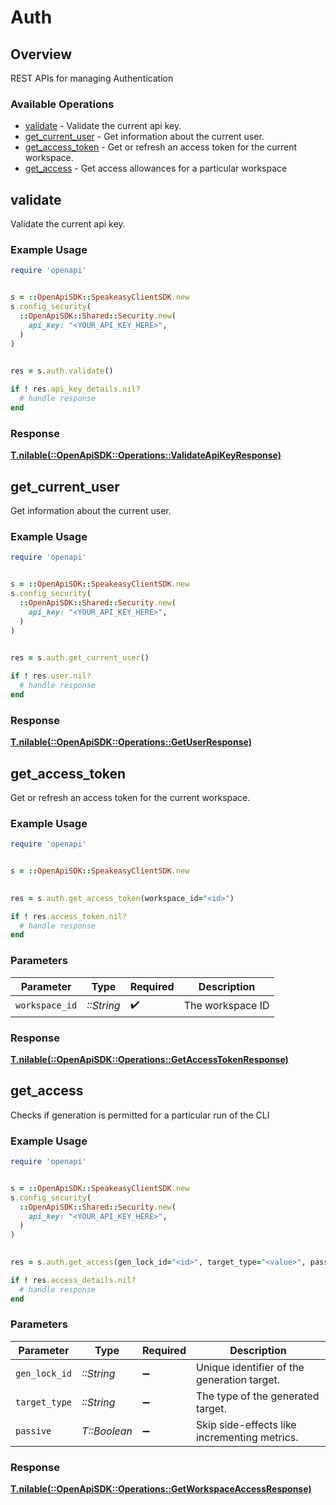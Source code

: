 # Auth

## Overview

REST APIs for managing Authentication

### Available Operations

* [validate](#validate) - Validate the current api key.
* [get_current_user](#get_current_user) - Get information about the current user.
* [get_access_token](#get_access_token) - Get or refresh an access token for the current workspace.
* [get_access](#get_access) - Get access allowances for a particular workspace

## validate

Validate the current api key.

### Example Usage

```ruby
require 'openapi'


s = ::OpenApiSDK::SpeakeasyClientSDK.new
s.config_security(
  ::OpenApiSDK::Shared::Security.new(
    api_key: "<YOUR_API_KEY_HERE>",
  )
)

    
res = s.auth.validate()

if ! res.api_key_details.nil?
  # handle response
end

```

### Response

**[T.nilable(::OpenApiSDK::Operations::ValidateApiKeyResponse)](../../models/operations/validateapikeyresponse.md)**



## get_current_user

Get information about the current user.

### Example Usage

```ruby
require 'openapi'


s = ::OpenApiSDK::SpeakeasyClientSDK.new
s.config_security(
  ::OpenApiSDK::Shared::Security.new(
    api_key: "<YOUR_API_KEY_HERE>",
  )
)

    
res = s.auth.get_current_user()

if ! res.user.nil?
  # handle response
end

```

### Response

**[T.nilable(::OpenApiSDK::Operations::GetUserResponse)](../../models/operations/getuserresponse.md)**



## get_access_token

Get or refresh an access token for the current workspace.

### Example Usage

```ruby
require 'openapi'


s = ::OpenApiSDK::SpeakeasyClientSDK.new

    
res = s.auth.get_access_token(workspace_id="<id>")

if ! res.access_token.nil?
  # handle response
end

```

### Parameters

| Parameter          | Type               | Required           | Description        |
| ------------------ | ------------------ | ------------------ | ------------------ |
| `workspace_id`     | *::String*         | :heavy_check_mark: | The workspace ID   |

### Response

**[T.nilable(::OpenApiSDK::Operations::GetAccessTokenResponse)](../../models/operations/getaccesstokenresponse.md)**



## get_access

Checks if generation is permitted for a particular run of the CLI

### Example Usage

```ruby
require 'openapi'


s = ::OpenApiSDK::SpeakeasyClientSDK.new
s.config_security(
  ::OpenApiSDK::Shared::Security.new(
    api_key: "<YOUR_API_KEY_HERE>",
  )
)

    
res = s.auth.get_access(gen_lock_id="<id>", target_type="<value>", passive=false)

if ! res.access_details.nil?
  # handle response
end

```

### Parameters

| Parameter                                    | Type                                         | Required                                     | Description                                  |
| -------------------------------------------- | -------------------------------------------- | -------------------------------------------- | -------------------------------------------- |
| `gen_lock_id`                                | *::String*                                   | :heavy_minus_sign:                           | Unique identifier of the generation target.  |
| `target_type`                                | *::String*                                   | :heavy_minus_sign:                           | The type of the generated target.            |
| `passive`                                    | *T::Boolean*                                 | :heavy_minus_sign:                           | Skip side-effects like incrementing metrics. |

### Response

**[T.nilable(::OpenApiSDK::Operations::GetWorkspaceAccessResponse)](../../models/operations/getworkspaceaccessresponse.md)**

